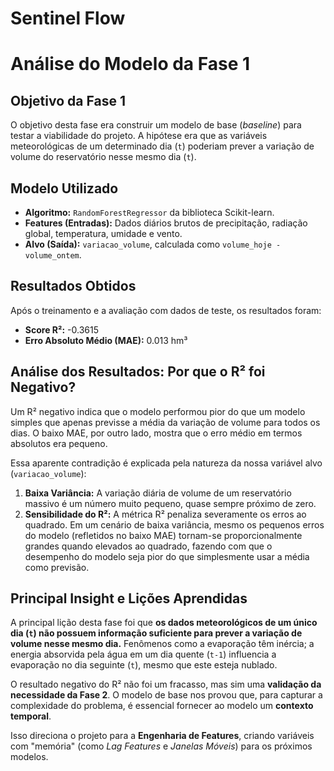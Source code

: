 # Sentinel Flow

# Análise do Modelo da Fase 1

## Objetivo da Fase 1
O objetivo desta fase era construir um modelo de base (*baseline*) para testar a viabilidade do projeto. A hipótese era que as variáveis meteorológicas de um determinado dia (`t`) poderiam prever a variação de volume do reservatório nesse mesmo dia (`t`).

## Modelo Utilizado
* **Algoritmo:** `RandomForestRegressor` da biblioteca Scikit-learn.
* **Features (Entradas):** Dados diários brutos de precipitação, radiação global, temperatura, umidade e vento.
* **Alvo (Saída):** `variacao_volume`, calculada como `volume_hoje - volume_ontem`.

## Resultados Obtidos
Após o treinamento e a avaliação com dados de teste, os resultados foram:
* **Score R²:** -0.3615
* **Erro Absoluto Médio (MAE):** 0.013 hm³

## Análise dos Resultados: Por que o R² foi Negativo?

Um R² negativo indica que o modelo performou pior do que um modelo simples que apenas previsse a média da variação de volume para todos os dias. O baixo MAE, por outro lado, mostra que o erro médio em termos absolutos era pequeno.

Essa aparente contradição é explicada pela natureza da nossa variável alvo (`variacao_volume`):
1.  **Baixa Variância:** A variação diária de volume de um reservatório massivo é um número muito pequeno, quase sempre próximo de zero.
2.  **Sensibilidade do R²:** A métrica R² penaliza severamente os erros ao quadrado. Em um cenário de baixa variância, mesmo os pequenos erros do modelo (refletidos no baixo MAE) tornam-se proporcionalmente grandes quando elevados ao quadrado, fazendo com que o desempenho do modelo seja pior do que simplesmente usar a média como previsão.

## Principal Insight e Lições Aprendidas

A principal lição desta fase foi que **os dados meteorológicos de um único dia (`t`) não possuem informação suficiente para prever a variação de volume nesse mesmo dia.** Fenômenos como a evaporação têm inércia; a energia absorvida pela água em um dia quente (`t-1`) influencia a evaporação no dia seguinte (`t`), mesmo que este esteja nublado.

O resultado negativo do R² não foi um fracasso, mas sim uma **validação da necessidade da Fase 2**. O modelo de base nos provou que, para capturar a complexidade do problema, é essencial fornecer ao modelo um **contexto temporal**.

Isso direciona o projeto para a **Engenharia de Features**, criando variáveis com "memória" (como *Lag Features* e *Janelas Móveis*) para os próximos modelos.
